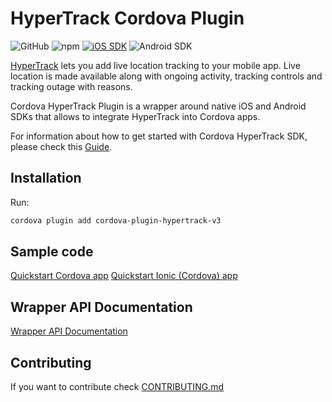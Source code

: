 # HyperTrack Cordova Plugin

![GitHub](https://img.shields.io/github/license/hypertrack/cordova-plugin-hypertrack.svg)
![npm](https://img.shields.io/npm/v/cordova-plugin-hypertrack-v3.svg)
[![iOS SDK](https://img.shields.io/badge/iOS%20SDK-4.14.0-brightgreen.svg)](https://cocoapods.org/pods/HyperTrack)
![Android SDK](https://img.shields.io/badge/Android%20SDK-6.4.0-brightgreen.svg)

[HyperTrack](https://www.hypertrack.com/) lets you add live location tracking to your mobile app. Live location is made available along with ongoing activity, tracking controls and tracking outage with reasons. 

Cordova HyperTrack Plugin is a wrapper around native iOS and Android SDKs that allows to integrate HyperTrack into Cordova apps.

For information about how to get started with Cordova HyperTrack SDK, please check this [Guide](https://www.hypertrack.com/docs/install-sdk-cordova).

## Installation

Run:
```Bash
cordova plugin add cordova-plugin-hypertrack-v3
```

## Sample code

[Quickstart Cordova app](https://github.com/hypertrack/quickstart-cordova/)
[Quickstart Ionic (Cordova) app](https://github.com/hypertrack/quickstart-ionic) 

## Wrapper API Documentation

[Wrapper API Documentation](https://hypertrack.github.io/cordova-plugin-hypertrack/)

## Contributing

If you want to contribute check [CONTRIBUTING.md](CONTRIBUTING.md)
